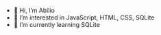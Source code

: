 - 👋 Hi, I’m Abilio
- 👀 I’m interested in JavaScript, HTML, CSS, SQLite
- 🌱 I’m currently learning SQLite

<!---
abiliobr/abiliobr is a ✨ special ✨ repository because its `README.md` (this file) appears on your GitHub profile.
You can click the Preview link to take a look at your changes.
--->
